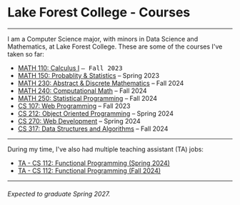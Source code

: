 # Lake Forest College - Courses

---

I am a Computer Science major, with minors in Data Science and Mathematics, at Lake Forest College. These are some of the courses I've taken so far:

- [MATH 110: Calculus I](https://github.com/SepehrAkbari/LFC-courses/tree/main/MATH-110) <samp>– Fall 2023</samp>
- [MATH 150: Probablity & Statistics](https://github.com/SepehrAkbari/LFC-courses/tree/main/MATH-150) – Spring 2023
- [MATH 230: Abstract & Discrete Mathematics](https://github.com/SepehrAkbari/LFC-courses/tree/main/MATH-230) – Fall 2024
- [MATH 240: Computational Math](https://github.com/SepehrAkbari/LFC-courses/tree/main/CSCI-240) – Fall 2024
- [MATH 250: Statistical Programming](https://github.com/SepehrAkbari/LFC-courses/tree/main/MATH-250) – Fall 2024
- [CS 107: Web Programming](https://github.com/SepehrAkbari/LFC-courses/tree/main/CSCI-107) – Fall 2023
- [CS 212: Object Oriented Programming](https://github.com/SepehrAkbari/LFC-courses/tree/main/CSCI-212) – Spring 2024
- [CS 270: Web Development](https://github.com/SepehrAkbari/LFC-courses/tree/main/CSCI-270) – Spring 2024
- [CS 317: Data Structures and Algorithms](https://github.com/SepehrAkbari/LFC-courses/tree/main/CSCI-317) – Fall 2024

---

During my time, I've also had multiple teaching assistant (TA) jobs:

- [TA - CS 112: Functional Programming (Spring 2024)](https://github.com/SepehrAkbari/LFC-courses/tree/main/Teaching%20Assistant/TA-112-Fall2024)
- [TA - CS 112: Functional Programming (Fall 2024)](https://github.com/SepehrAkbari/LFC-courses/tree/main/Teaching%20Assistant/TA-112-Spring2024)

---

###### Expected to graduate Spring 2027.
